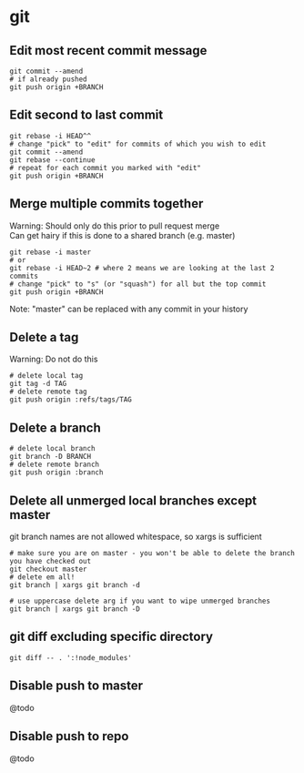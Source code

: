 # git


## Edit most recent commit message
```
git commit --amend
# if already pushed
git push origin +BRANCH
```


## Edit second to last commit
```
git rebase -i HEAD^^
# change "pick" to "edit" for commits of which you wish to edit
git commit --amend
git rebase --continue
# repeat for each commit you marked with "edit"
git push origin +BRANCH
```


## Merge multiple commits together
Warning: Should only do this prior to pull request merge<br />
Can get hairy if this is done to a shared branch (e.g. master)
```
git rebase -i master
# or
git rebase -i HEAD~2 # where 2 means we are looking at the last 2 commits
# change "pick" to "s" (or "squash") for all but the top commit
git push origin +BRANCH
```
Note: "master" can be replaced with any commit in your history


## Delete a tag
Warning: Do not do this
```
# delete local tag
git tag -d TAG
# delete remote tag
git push origin :refs/tags/TAG
```


## Delete a branch
```
# delete local branch
git branch -D BRANCH
# delete remote branch
git push origin :branch
```


## Delete all unmerged local branches except master
git branch names are not allowed whitespace, so xargs is sufficient
```
# make sure you are on master - you won't be able to delete the branch you have checked out
git checkout master
# delete em all!
git branch | xargs git branch -d

# use uppercase delete arg if you want to wipe unmerged branches
git branch | xargs git branch -D
```


## git diff excluding specific directory
<!-- git diff except directory, git diff ignore directory -->
<!-- @todo: explain syntax like using | for multiple dirs etc -->
```
git diff -- . ':!node_modules'
```



## Disable push to master
@todo
<!-- http://stackoverflow.com/questions/10260311/git-how-to-disable-push -->


## Disable push to repo
@todo
<!-- http://stackoverflow.com/questions/10260311/git-how-to-disable-push -->




